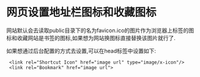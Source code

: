# 网页设置地址栏图标和收藏图标

网站默认会去读取public目录下的名为favicon.ico的图片作为浏览器上标签的图标和收藏网站是书签的图标,如果想为网站换图标直接替换该图片就行了.

如果想通过后台配置的方式去设置,可以在head标签中设置如下:

~~~~
 <link rel="Shortcut Icon" href="image url" type="image/x-icon"/>
 <link rel="Bookmark" href="image url">

~~~~